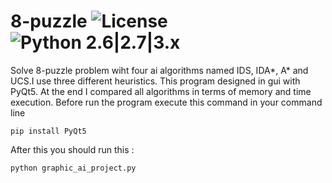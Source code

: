 # 8-puzzle ![License](https://img.shields.io/badge/license-GPLv2-green.svg) ![Python 2.6|2.7|3.x](https://img.shields.io/badge/python-3.x-blue.svg)
Solve 8-puzzle problem wiht four ai algorithms named IDS, IDA*, A* and UCS.I use three different heuristics.
This program designed in gui with PyQt5. At the end I compared all algorithms in terms of memory and time execution.
Before run the program execute this command in your command line 
```
pip install PyQt5
```
After this you should run this : 

```
python graphic_ai_project.py
```
